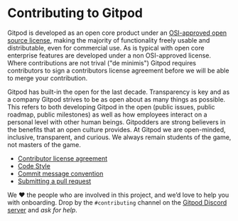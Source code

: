 # Contributing to Gitpod

Gitpod is developed as an open core product under an [OSI-approved open source license](https://github.com/gitpod-io/gitpod), making the majority of functionality freely usable and distributable, even for commercial use. As is typical with open core enterprise features are developed under a non OSI-approved license. Where contributions are not trival ("de minimis") Gitpod requires contributors to sign a contributors license agreement before we will be able to merge your contribution.

 Gitpod has built-in the open for the last decade. Transparency is key and as a company Gitpod strives to be as open about as many things as possible. This refers to both developing Gitpod in the open (public issues, public roadmap, public milestones) as well as how employees interact on a personal level with other human beings. Gitpodders are strong believers in the benefits that an open culture provides. At Gitpod we are open-minded, inclusive, transparent, and curious. We always remain students of the game, not masters of the game.

 - [Contributor license agreement](https://www.gitpod.io/cla)
 - [Code Style](https://www.gitpod.io/docs/contribute/features-and-patches/code-style)
 - [Commit message convention](https://www.gitpod.io/docs/contribute/features-and-patches/commit-message-convention)
 - [Submitting a pull request](https://www.gitpod.io/docs/contribute/features-and-patches/submitting-a-pull-request)

 We ❤ the people who are involved in this project, and we’d love to help you with onboarding. Drop by the `#contributing` channel on the [Gitpod Discord server](https://www.gitpod.io/cla) and _ask for help_.
